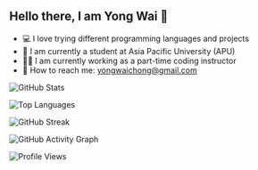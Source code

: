 ## Hello there, I am Yong Wai 👋

- 💻 I love trying different programming languages and projects 
- 🏫 I am currently a student at Asia Pacific University (APU) 
- 👨‍🏫 I am currently working as a part-time coding instructor 
- 📧 How to reach me: [yongwaichong@gmail.com](mailto:yongwaichong@gmail.com)

![GitHub Stats](https://github-readme-stats.vercel.app/api?username=yonugy&show_icons=true&theme=dark)

![Top Languages](https://github-readme-stats.vercel.app/api/top-langs/?username=yonugy&layout=compact&theme=dark)

![GitHub Streak](https://github-readme-streak-stats.herokuapp.com/?user=yonugy&theme=dark)

![GitHub Activity Graph](https://github-readme-activity-graph.vercel.app/graph?username=Yonugy&theme=github)

![Profile Views](https://komarev.com/ghpvc/?username=yonugy&color=blueviolet)
